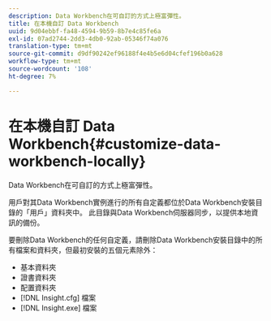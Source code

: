 ```yaml
---
description: Data Workbench在可自訂的方式上極富彈性。
title: 在本機自訂 Data Workbench
uuid: 9d04ebbf-fa48-4594-9b59-8b7e4c85fe6a
exl-id: 07ad2744-2dd3-4db0-92ab-05346f74a076
translation-type: tm+mt
source-git-commit: d9df90242ef96188f4e4b5e6d04cfef196b0a628
workflow-type: tm+mt
source-wordcount: '108'
ht-degree: 7%

---
```


# 在本機自訂 Data Workbench{#customize-data-workbench-locally}

Data Workbench在可自訂的方式上極富彈性。

用戶對其Data Workbench實例進行的所有自定義都位於Data Workbench安裝目錄的「用戶」資料夾中。 此目錄與Data Workbench伺服器同步，以提供本地資訊的備份。

要刪除Data Workbench的任何自定義，請刪除Data Workbench安裝目錄中的所有檔案和資料夾，但最初安裝的五個元素除外：

* 基本資料夾
* 證書資料夾
* 配置資料夾
* [!DNL Insight.cfg] 檔案
* [!DNL Insight.exe] 檔案

